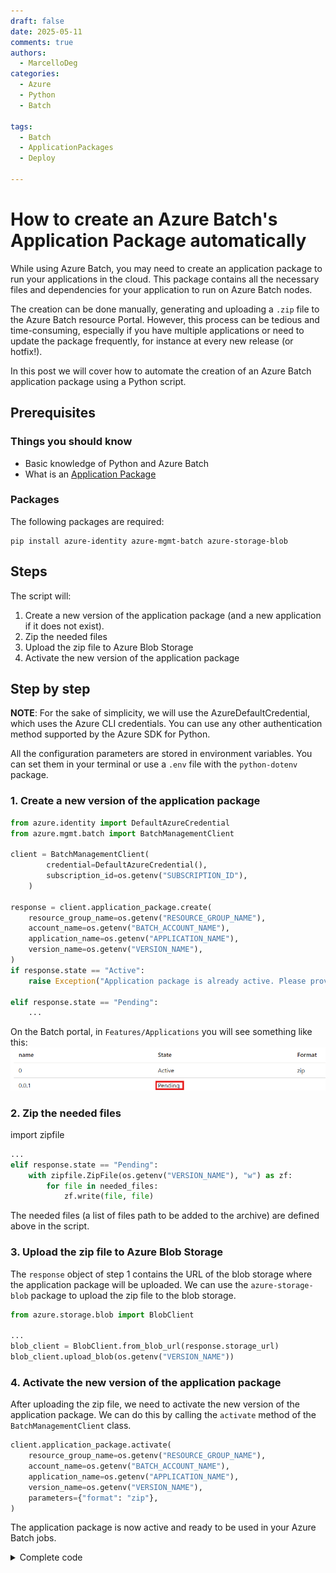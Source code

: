 ```yaml
---
draft: false 
date: 2025-05-11 
comments: true
authors:
  - MarcelloDeg
categories:
  - Azure
  - Python
  - Batch

tags:
  - Batch
  - ApplicationPackages
  - Deploy 

---
```

# How to create an Azure Batch's Application Package automatically
While using Azure Batch, you may need to create an application package to run your applications in the cloud. This package contains all the necessary files and dependencies for your application to run on Azure Batch nodes. 

The creation can be done manually, generating and uploading a `.zip` file to the Azure Batch resource Portal. However, this process can be tedious and time-consuming, especially if you have multiple applications or need to update the package frequently, for instance at every new release (or hotfix!).

In this post we will cover how to automate the creation of an Azure Batch application package using a Python script. 

## Prerequisites
### Things you should know
- Basic knowledge of Python and Azure Batch
- What is an [Application Package](https://learn.microsoft.com/en-us/azure/batch/batch-application-packages)
### Packages
The following packages are required:
```
pip install azure-identity azure-mgmt-batch azure-storage-blob
```

## Steps

The script will:
1. Create a new version of the application package (and a new application if it does not exist).
1. Zip the needed files
1. Upload the zip file to Azure Blob Storage
1. Activate the new version of the application package


## Step by step

**NOTE**: For the sake of simplicity, we will use the AzureDefaultCredential, which uses the Azure CLI credentials. You can use any other authentication method supported by the Azure SDK for Python.

All the configuration parameters are stored in environment variables. You can set them in your terminal or use a `.env` file with the `python-dotenv` package.


### 1. Create a new version of the application package

```python
from azure.identity import DefaultAzureCredential
from azure.mgmt.batch import BatchManagementClient

client = BatchManagementClient(
        credential=DefaultAzureCredential(),
        subscription_id=os.getenv("SUBSCRIPTION_ID"),
    )

response = client.application_package.create(
    resource_group_name=os.getenv("RESOURCE_GROUP_NAME"),
    account_name=os.getenv("BATCH_ACCOUNT_NAME"),
    application_name=os.getenv("APPLICATION_NAME"),
    version_name=os.getenv("VERSION_NAME"),
)
if response.state == "Active":
    raise Exception("Application package is already active. Please provide a new version name.")

elif response.state == "Pending":
    ...
```
On the Batch portal, in `Features/Applications` you will see something like this:
![alt text](images/app_pack_pending.png)
### 2. Zip the needed files
import zipfile  

```python
...
elif response.state == "Pending":
    with zipfile.ZipFile(os.getenv("VERSION_NAME"), "w") as zf:
        for file in needed_files:
            zf.write(file, file)
```

The needed files (a list of files path to be added to the archive) are defined above in the script.


### 3. Upload the zip file to Azure Blob Storage
The `response` object of step 1 contains the URL of the blob storage where the application package will be uploaded. We can use the `azure-storage-blob` package to upload the zip file to the blob storage.

```python
from azure.storage.blob import BlobClient

...
blob_client = BlobClient.from_blob_url(response.storage_url)
blob_client.upload_blob(os.getenv("VERSION_NAME"))
```

### 4. Activate the new version of the application package

After uploading the zip file, we need to activate the new version of the application package. We can do this by calling the `activate` method of the `BatchManagementClient` class.

```python
client.application_package.activate(
    resource_group_name=os.getenv("RESOURCE_GROUP_NAME"),
    account_name=os.getenv("BATCH_ACCOUNT_NAME"),
    application_name=os.getenv("APPLICATION_NAME"),
    version_name=os.getenv("VERSION_NAME"),
    parameters={"format": "zip"},
)
```

The application package is now active and ready to be used in your Azure Batch jobs.

<details>
<summary>Complete code</summary>

```python
from azure.identity import DefaultAzureCredential
from azure.mgmt.batch import BatchManagementClient
from azure.storage.blob import BlobClient  
import zipfile  


client = BatchManagementClient(
        credential=DefaultAzureCredential(),
        subscription_id=os.getenv("SUBSCRIPTION_ID"),
    )

response = client.application_package.create(
    resource_group_name=os.getenv("RESOURCE_GROUP_NAME"),
    account_name=os.getenv("BATCH_ACCOUNT_NAME"),
    application_name=os.getenv("APPLICATION_NAME"),
    version_name=os.getenv("VERSION_NAME"),
)
if response.state == "Active":
    raise Exception("Application package is already active. Please provide a new version name.")

elif response.state == "Pending":
    with zipfile.ZipFile(os.getenv("VERSION_NAME"), "w") as zf:
        for file in needed_files:
            zf.write(file, file)

blob_client = BlobClient.from_blob_url(response.storage_url)
blob_client.upload_blob(os.getenv("VERSION_NAME"))

client.application_package.activate(
    resource_group_name=os.getenv("RESOURCE_GROUP_NAME"),
    account_name=os.getenv("BATCH_ACCOUNT_NAME"),
    application_name=os.getenv("APPLICATION_NAME"),
    version_name=os.getenv("VERSION_NAME"),
    parameters={"format": "zip"},
)

```

</details>